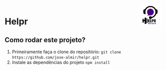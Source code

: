 <img src="./src/assets/img/quad1.png" align="right" width="72">

# Helpr
## Como rodar este projeto?
1. Primeiramente faça o clone do repositório:
```git clone https://github.com/jose-almir/helpr.git```
2. Instale as dependências do projeto
```npm install```
